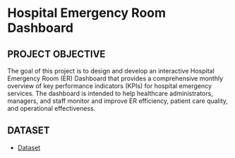 # Hospital Emergency Room Dashboard 

## PROJECT OBJECTIVE

The goal of this project is to design and develop an interactive Hospital Emergency Room (ER) Dashboard that provides a comprehensive monthly overview of key performance indicators (KPIs) for hospital emergency services. The dashboard is intended to help healthcare administrators, managers, and staff monitor and improve ER efficiency, patient care quality, and operational effectiveness.

## DATASET

- <a href="https://github.com/diwakar6282pt/Hospital-Emergency-Room/blob/main/Hospital%20Emergency%20Room%20Data.csv">Dataset</a>

